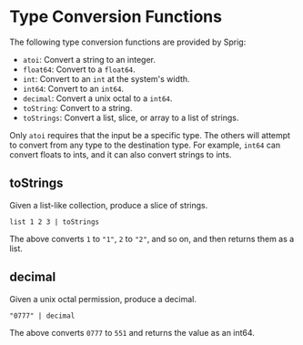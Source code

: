 # Type Conversion Functions

The following type conversion functions are provided by Sprig:

- `atoi`: Convert a string to an integer.
- `float64`: Convert to a `float64`.
- `int`: Convert to an `int` at the system's width.
- `int64`: Convert to an `int64`.
- `decimal`: Convert a unix octal to a `int64`.
- `toString`: Convert to a string.
- `toStrings`: Convert a list, slice, or array to a list of strings.

Only `atoi` requires that the input be a specific type. The others will attempt
to convert from any type to the destination type. For example, `int64` can convert
floats to ints, and it can also convert strings to ints.

## toStrings

Given a list-like collection, produce a slice of strings.

```
list 1 2 3 | toStrings
```

The above converts `1` to `"1"`, `2` to `"2"`, and so on, and then returns
them as a list.

## decimal

Given a unix octal permission, produce a decimal.

```
"0777" | decimal
```

The above converts `0777` to `551` and returns the value as an int64.
